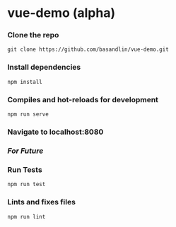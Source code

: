 
# vue-demo (alpha)

### Clone the repo
```
git clone https://github.com/basandlin/vue-demo.git
```
### Install dependencies
```
npm install
```
### Compiles and hot-reloads for development
```
npm run serve
```
### Navigate to localhost:8080


### *For Future*
### Run Tests
```
npm run test
```

### Lints and fixes files
```
npm run lint
```
